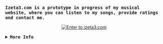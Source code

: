 <samp>
  <b>
    Izeta3.com is a prototype in progress of my musical website, where you can listen to my songs, provide ratings and contact me.
  </b>
</samp>

<p align="center">
  <a href="https://izeta3.com">
    <img src="https://img.shields.io/badge/Enter%20to%20izeta3.com-FFFFFF?style=for-the-badge&logo=web&logoColor=black" alt="Enter to izeta3.com">
  </a>
</p>

<details>
<summary>
  <samp>
    <b>More Info</b>
  </samp>
</summary>
  
  ```python
# Copyright (c) 2024 Izeta3 . All rights reserved.
  ```

</details>
